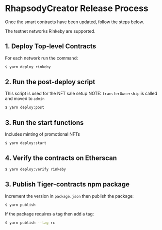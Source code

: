 # RhapsodyCreator Release Process

Once the smart contracts have been updated, follow the steps below.

The testnet networks Rinkeby are supported.

## 1. Deploy Top-level Contracts

For each network run the command:

```bash
$ yarn deploy rinkeby
```

## 2. Run the post-deploy script

This script is used for the NFT sale setup
NOTE: `transferOwnership` is called and moved to `admin`

```bash
$ yarn deploy:post
```

## 3. Run the start functions

Includes minting of promotional NFTs

```bash
$ yarn deploy:start
```

## 4. Verify the contracts on Etherscan

```bash
$ yarn deploy:verify rinkeby
```

## 3. Publish Tiger-contracts npm package

Increment the version in `package.json` then publish the package:

```bash
$ yarn publish
```

If the package requires a tag then add a tag:

```bash
$ yarn publish --tag rc
```